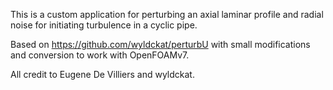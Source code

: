 This is a custom application for perturbing an axial laminar profile and radial noise for initiating turbulence in a cyclic pipe.

Based on https://github.com/wyldckat/perturbU with small modifications and conversion to work with OpenFOAMv7.

All credit to Eugene De Villiers and wyldckat.
